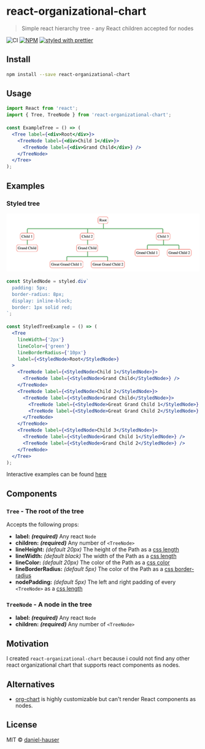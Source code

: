 # react-organizational-chart

> Simple react hierarchy tree - any React children accepted for nodes

![CI](https://github.com/daniel-hauser/react-organizational-chart/workflows/CI/badge.svg)
[![NPM](https://img.shields.io/npm/v/react-organizational-chart.svg)](https://www.npmjs.com/package/react-organizational-chart)
[![styled with prettier](https://img.shields.io/badge/styled_with-prettier-ff69b4.svg)](https://github.com/prettier/prettier)

## Install

```bash
npm install --save react-organizational-chart
```

## Usage

```jsx
import React from 'react';
import { Tree, TreeNode } from 'react-organizational-chart';

const ExampleTree = () => (
  <Tree label={<div>Root</div>}>
    <TreeNode label={<div>Child 1</div>}>
      <TreeNode label={<div>Grand Child</div>} />
    </TreeNode>
  </Tree>
);
```

## Examples

### Styled tree

![styled tree example](images/styled_tree.png)

```jsx
const StyledNode = styled.div`
  padding: 5px;
  border-radius: 8px;
  display: inline-block;
  border: 1px solid red;
`;

const StyledTreeExample = () => (
  <Tree
    lineWidth={'2px'}
    lineColor={'green'}
    lineBorderRadius={'10px'}
    label={<StyledNode>Root</StyledNode>}
  >
    <TreeNode label={<StyledNode>Child 1</StyledNode>}>
      <TreeNode label={<StyledNode>Grand Child</StyledNode>} />
    </TreeNode>
    <TreeNode label={<StyledNode>Child 2</StyledNode>}>
      <TreeNode label={<StyledNode>Grand Child</StyledNode>}>
        <TreeNode label={<StyledNode>Great Grand Child 1</StyledNode>} />
        <TreeNode label={<StyledNode>Great Grand Child 2</StyledNode>} />
      </TreeNode>
    </TreeNode>
    <TreeNode label={<StyledNode>Child 3</StyledNode>}>
      <TreeNode label={<StyledNode>Grand Child 1</StyledNode>} />
      <TreeNode label={<StyledNode>Grand Child 2</StyledNode>} />
    </TreeNode>
  </Tree>
);
```

Interactive examples can be found [here](https://daniel-hauser.github.io/react-organizational-chart/)

## Components

### `Tree` - The root of the tree

Accepts the following props:

- **label:** _**\(required\)**_ Any react `Node`
- **children:** _**\(required\)**_ Any number of `<TreeNode>`
- **lineHeight:** _\(default 20px\)_ The height of the Path as a [css length](https://developer.mozilla.org/en-US/docs/Web/CSS/length)
- **lineWidth:** _\(default black\)_ The width of the Path as a [css length](https://developer.mozilla.org/en-US/docs/Web/CSS/length)
- **lineColor:** _\(default 20px\)_ The color of the Path as a [css color](https://developer.mozilla.org/en-US/docs/Web/CSS/color)
- **lineBorderRadius:** _\(default 5px\)_ The color of the Path as a [css border-radius](https://developer.mozilla.org/en-US/docs/Web/CSS/border-radius)
- **nodePadding:** _\(default 5px\)_ The left and right padding of every `<TreeNode>` as a [css length](https://developer.mozilla.org/en-US/docs/Web/CSS/length)

### `TreeNode` - A node in the tree

- **label:** _**\(required\)**_ Any react `Node`
- **children:** _**\(required\)**_ Any number of `<TreeNode>`

## Motivation

I created `react-organizational-chart` because i could not find any other react organizational chart that supports react components as nodes.

## Alternatives

- [org-chart](https://www.npmjs.com/package/orgchart) is highly customizable but can't render React components as nodes.

## License

MIT © [daniel-hauser](https://github.com/daniel-hauser)
